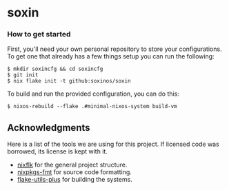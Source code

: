 # soxin

### How to get started

First, you'll need your own personal repository to store your configurations.
To get one that already has a few things setup you can run the following:

```
$ mkdir soxincfg && cd soxincfg
$ git init
$ nix flake init -t github:soxinos/soxin
```

To build and run the provided configuration, you can do this:

```
$ nixos-rebuild --flake .#minimal-nixos-system build-vm
```

## Acknowledgments

Here is a list of the tools we are using for this project. If licensed code was
borrowed, its license is kept with it.

* [nixflk](https://github.com/nrdxp/nixflk) for the general project structure.
* [nixpkgs-fmt](https://github.com/nix-community/nixpkgs-fmt) for source code
  formatting.
* [flake-utils-plus](https://github.com/gytis-ivaskevicius/flake-utils-plus)
  for building the systems.
